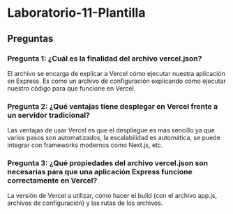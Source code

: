 # Laboratorio-11-Plantilla

## Preguntas

### Pregunta 1: ¿Cuál es la finalidad del archivo vercel.json?
El archivo se encarga de explicar a Vercel cómo ejecutar nuestra aplicación en Express. Es como un archivo de configuración explicando cómo ejecutar nuestro código para que funcione en Vercel.

### Pregunta 2: ¿Qué ventajas tiene desplegar en Vercel frente a un servidor tradicional?
Las ventajas de usar Vercel es que el despliegue es más sencillo ya que varios pasos son automatizados, la escalabilidad es automática, se puede integrar con frameworks modernos como Next.js, etc.

### Pregunta 3: ¿Qué propiedades del archivo vercel.json son necesarias para que una aplicación Express funcione correctamente en Vercel?
La versión de Vercel a utilizar, cómo hacer el build (con el archivo app.js, archivos de configuración) y las rutas de los archivos.